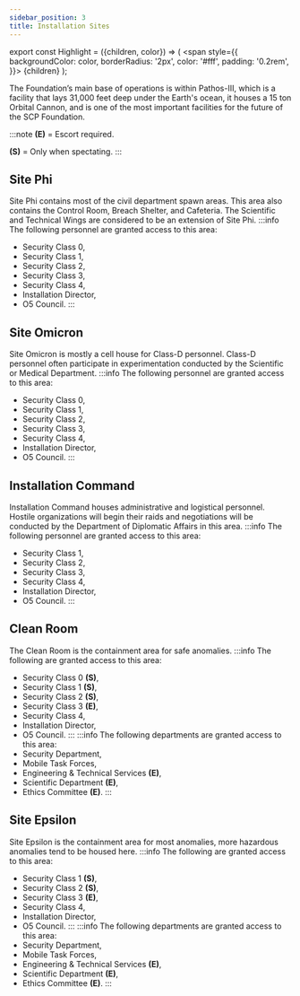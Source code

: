```yaml
---
sidebar_position: 3
title: Installation Sites
---
```


export const Highlight = ({children, color}) => (
<span
style={{
      backgroundColor: color,
      borderRadius: '2px',
      color: '#fff',
      padding: '0.2rem',
    }}>
{children}
</span>
);

The Foundation’s main base of operations is within Pathos-III, which is a facility that lays 31,000 feet deep under the Earth's ocean, it houses a 15 ton Orbital Cannon, and is one of the most important facilities for the future of the SCP Foundation.

:::note
**(E)** = Escort required.

**(S)** = Only when spectating.
:::

## <Highlight color="#bf9000">Site Phi</Highlight>
Site Phi contains most of the civil department spawn areas.
This area also contains the Control Room, Breach Shelter, and Cafeteria. The Scientific and Technical Wings are considered to be an extension of Site Phi.
:::info
The following personnel are granted access to this area:
- Security Class 0,
- Security Class 1,
- Security Class 2,
- Security Class 3,
- Security Class 4,
- Installation Director,
- O5 Council.
:::

## <Highlight color="#e69138">Site Omicron</Highlight>
Site Omicron is mostly a cell house for Class-D personnel. Class-D personnel often participate in experimentation conducted by the Scientific or Medical Department. 
:::info
The following personnel are granted access to this area:
- Security Class 0,
- Security Class 1,
- Security Class 2,
- Security Class 3,
- Security Class 4,
- Installation Director,
- O5 Council.
:::

## <Highlight color="#674ea7">Installation Command</Highlight>
Installation Command houses administrative and logistical personnel. Hostile organizations will begin their raids and negotiations will be conducted by the Department of Diplomatic Affairs in this area.
:::info
The following personnel are granted access to this area:
- Security Class 1,
- Security Class 2,
- Security Class 3,
- Security Class 4,
- Installation Director,
- O5 Council.
:::

## <Highlight color="#5b0f00">Clean Room</Highlight>
The Clean Room is the containment area for safe anomalies.
:::info
The following are granted access to this area:
- Security Class 0 **(S)**,
- Security Class 1 **(S)**,
- Security Class 2 **(S)**,
- Security Class 3 **(E)**,
- Security Class 4,
- Installation Director,
- O5 Council.
:::
:::info
The following departments are granted access to this area:
- Security Department,
- Mobile Task Forces,
- Engineering & Technical Services **(E)**,
- Scientific Department **(E)**,
- Ethics Committee **(E)**.
:::

## <Highlight color="#5b0f00">Site Epsilon</Highlight>
Site Epsilon is the containment area for most anomalies, more hazardous anomalies tend to be housed here.
:::info
The following are granted access to this area:
- Security Class 1 **(S)**,
- Security Class 2 **(S)**,
- Security Class 3 **(E)**,
- Security Class 4,
- Installation Director,
- O5 Council.
:::
:::info
The following departments are granted access to this area:
- Security Department,
- Mobile Task Forces,
- Engineering & Technical Services **(E)**,
- Scientific Department **(E)**,
- Ethics Committee **(E)**.
:::